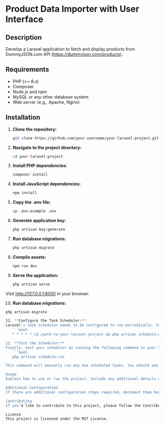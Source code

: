 # Product Data Importer with User Interface

## Description

Develop a Laravel application to fetch and display products from DummyJSON.com API (https://dummyjson.com/products).

## Requirements

- PHP (>= 8.x)
- Composer
- Node.js and npm
- MySQL or any other database system
- Web server (e.g., Apache, Nginx)

## Installation

1. **Clone the repository:**

   ```bash
   git clone https://github.com/your-username/your-laravel-project.git

2. **Navigate to the project directory:**   
   ```bash
   cd your-laravel-project

3. **Install PHP dependencies:**   
   ```bash
   composer install

4. **Install JavaScript dependencies:**   
   ```bash
   npm install

5. **Copy the .env file:**   
   ```bash
   cp .env.example .env

6. **Generate application key:**  
   ```bash 
   php artisan key:generate

7. **Run database migrations:**   
   ```bash
   php artisan migrate

8. **Compile assets:**   
   ```bash
   npm run dev

9. **Serve the application:**   
   ```bash
   php artisan serve

Visit http://127.0.0.1:8000 in your browser.

10. **Run database migrations:**   
   ```bash
   php artisan migrate

11. **Configure the Task Scheduler:**   
Laravel's task scheduler needs to be configured to run periodically. You can do this by adding the following cron entry to your server:
      ```bash
      * * * * * cd /path-to-your-laravel-project && php artisan schedule:run >> /dev/null 2>&1

12. **Test the Scheduler:**   
Finally, test your scheduler by running the following command in your terminal:
      ```bash
      php artisan schedule:run

This command will manually run any due scheduled tasks. You should see the output of your fetch product command if the scheduler is set up correctly.

Usage
Explain how to use or run the project. Include any additional details or steps that are important for developers or users.

Additional Configuration
If there are additional configuration steps required, document them here.

Contributing
If you'd like to contribute to this project, please follow the Contributing Guidelines.

License
This project is licensed under the MIT License.